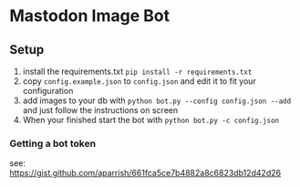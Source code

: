 # Mastodon Image Bot

## Setup
  1. install the requirements.txt `pip install -r requirements.txt`
  2. copy `config.example.json` to `config.json` and edit it to fit your configuration
  3. add images to your db with
    `python bot.py --config config.json --add`
    and just follow the instructions on screen
  4. When your finished start the bot with `python bot.py -c config.json`

### Getting a bot token 
see: https://gist.github.com/aparrish/661fca5ce7b4882a8c6823db12d42d26
